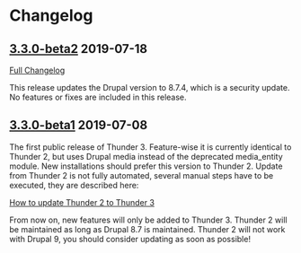 # Changelog

## [3.3.0-beta2](https://github.com/thunder/thunder-distribution/tree/3.3.0-beta2) 2019-07-18
[Full Changelog](https://github.com/BurdaMagazinOrg/thunder-distribution/compare/3.3.0-beta1...3.3.0-beta2)

This release updates the Drupal version to 8.7.4, which is a security update. No features or fixes are included in this
release. 

## [3.3.0-beta1](https://github.com/thunder/thunder-distribution/tree/3.3.0-beta1) 2019-07-08

The first public release of Thunder 3. Feature-wise it is currently identical to Thunder 2, but uses Drupal media instead
of the deprecated media_entity module. New installations should prefer this version to Thunder 2.
Update from Thunder 2 is not fully automated, several manual steps have to be executed, they are described here:

[How to update Thunder 2 to Thunder 3](https://thunder.github.io/thunder-documentation/update-2-to-3)

From now on, new features will only be added to Thunder 3. Thunder 2 will be maintained as long as Drupal 8.7 is 
maintained. 
Thunder 2 will not work with Drupal 9, you should consider updating as soon as possible!
